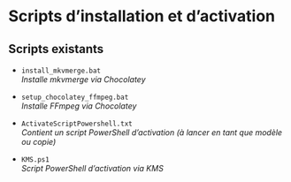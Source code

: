# Scripts d’installation et d’activation

## Scripts existants
- `install_mkvmerge.bat`  
  *Installe mkvmerge via Chocolatey*
  
- `setup_chocolatey_ffmpeg.bat`  
  *Installe FFmpeg via Chocolatey*
  
- `ActivateScriptPowershell.txt`  
  *Contient un script PowerShell d’activation (à lancer en tant que modèle ou copie)*
  
- `KMS.ps1`  
  *Script PowerShell d’activation via KMS*  
